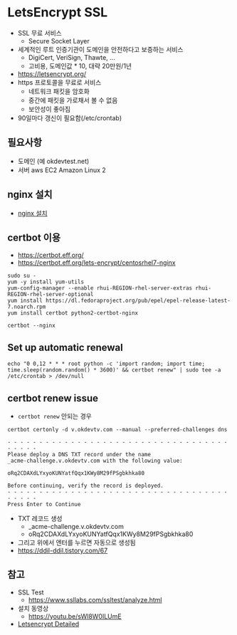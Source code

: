 # LetsEncrypt SSL
* SSL 무료 서비스
  * Secure Socket Layer
* 세계적인 루트 인증기관이 도메인을 안전하다고 보증하는 서비스
  * DigiCert, VeriSign, Thawte, ...
  * 고비용, 도메인값 * 10, 대략 20만원/1년
* https://letsencrypt.org/
* https 프로토콜을 무료로 서비스
  * 네트워크 패킷을 암호화
  * 중간에 패킷을 가로채서 볼 수 없음
  * 보안성이 좋아짐
* 90일마다 갱신이 필요함(/etc/crontab)

## 필요사항
* 도메인 (예 okdevtest.net)
* 서버 aws EC2 Amazon Linux 2

## nginx 설치
* [nginx 설치](/mib/nginx)

## certbot 이용
* https://certbot.eff.org/
* https://certbot.eff.org/lets-encrypt/centosrhel7-nginx

```
sudo su -
yum -y install yum-utils
yum-config-manager --enable rhui-REGION-rhel-server-extras rhui-REGION-rhel-server-optional
yum install https://dl.fedoraproject.org/pub/epel/epel-release-latest-7.noarch.rpm
yum install certbot python2-certbot-nginx

certbot --nginx
```

## Set up automatic renewal
```
echo "0 0,12 * * * root python -c 'import random; import time; time.sleep(random.random() * 3600)' && certbot renew" | sudo tee -a /etc/crontab > /dev/null
```

## certbot renew issue
* `certbot renew` 안되는 경우

```
certbot certonly -d v.okdevtv.com --manual --preferred-challenges dns
```

```
- - - - - - - - - - - - - - - - - - - - - - - - - - - - - - - - - - - - - - - -
Please deploy a DNS TXT record under the name
_acme-challenge.v.okdevtv.com with the following value:

oRq2CDAXdLYxyoKUNYatfQqx1KWy8M29fPSgbkhka80

Before continuing, verify the record is deployed.
- - - - - - - - - - - - - - - - - - - - - - - - - - - - - - - - - - - - - - - -
Press Enter to Continue
```

* TXT 레코드 생성
  * _acme-challenge.v.okdevtv.com
  * oRq2CDAXdLYxyoKUNYatfQqx1KWy8M29fPSgbkhka80
* 그리고 위에서 엔터를 누르면 자동으로 생성됨
* https://ddil-ddil.tistory.com/67

## 참고
* SSL Test
  * https://www.ssllabs.com/ssltest/analyze.html
* 설치 동영상
  * https://youtu.be/sWl8W0ILUmE
* [Letsencrypt Detailed](/mib/letsencrypt/letsencrypt-detailed)
